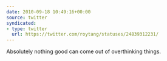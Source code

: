 ```yaml
---
date: 2010-09-18 10:49:16+00:00
source: twitter
syndicated:
- type: twitter
  url: https://twitter.com/roytang/statuses/24839312231/
---
```


Absolutely nothing good can come out of overthinking things.